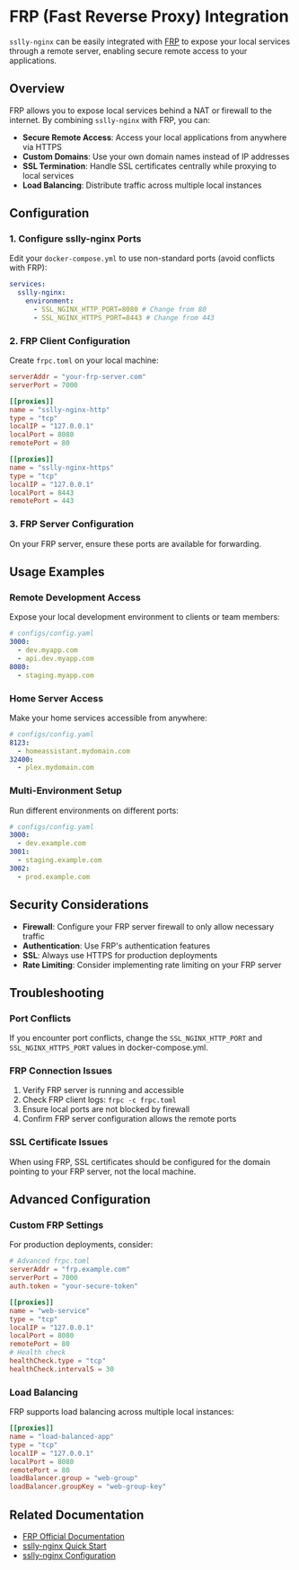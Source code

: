 # FRP (Fast Reverse Proxy) Integration

`sslly-nginx` can be easily integrated with [FRP](https://github.com/fatedier/frp) to expose your local services through a remote server, enabling secure remote access to your applications.

## Overview

FRP allows you to expose local services behind a NAT or firewall to the internet. By combining `sslly-nginx` with FRP, you can:

- **Secure Remote Access**: Access your local applications from anywhere via HTTPS
- **Custom Domains**: Use your own domain names instead of IP addresses
- **SSL Termination**: Handle SSL certificates centrally while proxying to local services
- **Load Balancing**: Distribute traffic across multiple local instances

## Configuration

### 1. Configure sslly-nginx Ports

Edit your `docker-compose.yml` to use non-standard ports (avoid conflicts with FRP):

```yaml
services:
  sslly-nginx:
    environment:
      - SSL_NGINX_HTTP_PORT=8080 # Change from 80
      - SSL_NGINX_HTTPS_PORT=8443 # Change from 443
```

### 2. FRP Client Configuration

Create `frpc.toml` on your local machine:

```toml
serverAddr = "your-frp-server.com"
serverPort = 7000

[[proxies]]
name = "sslly-nginx-http"
type = "tcp"
localIP = "127.0.0.1"
localPort = 8080
remotePort = 80

[[proxies]]
name = "sslly-nginx-https"
type = "tcp"
localIP = "127.0.0.1"
localPort = 8443
remotePort = 443
```

### 3. FRP Server Configuration

On your FRP server, ensure these ports are available for forwarding.

## Usage Examples

### Remote Development Access

Expose your local development environment to clients or team members:

```yaml
# configs/config.yaml
3000:
  - dev.myapp.com
  - api.dev.myapp.com
8080:
  - staging.myapp.com
```

### Home Server Access

Make your home services accessible from anywhere:

```yaml
# configs/config.yaml
8123:
  - homeassistant.mydomain.com
32400:
  - plex.mydomain.com
```

### Multi-Environment Setup

Run different environments on different ports:

```yaml
# configs/config.yaml
3000:
  - dev.example.com
3001:
  - staging.example.com
3002:
  - prod.example.com
```

## Security Considerations

- **Firewall**: Configure your FRP server firewall to only allow necessary traffic
- **Authentication**: Use FRP's authentication features
- **SSL**: Always use HTTPS for production deployments
- **Rate Limiting**: Consider implementing rate limiting on your FRP server

## Troubleshooting

### Port Conflicts

If you encounter port conflicts, change the `SSL_NGINX_HTTP_PORT` and `SSL_NGINX_HTTPS_PORT` values in docker-compose.yml.

### FRP Connection Issues

1. Verify FRP server is running and accessible
2. Check FRP client logs: `frpc -c frpc.toml`
3. Ensure local ports are not blocked by firewall
4. Confirm FRP server configuration allows the remote ports

### SSL Certificate Issues

When using FRP, SSL certificates should be configured for the domain pointing to your FRP server, not the local machine.

## Advanced Configuration

### Custom FRP Settings

For production deployments, consider:

```toml
# Advanced frpc.toml
serverAddr = "frp.example.com"
serverPort = 7000
auth.token = "your-secure-token"

[[proxies]]
name = "web-service"
type = "tcp"
localIP = "127.0.0.1"
localPort = 8080
remotePort = 80
# Health check
healthCheck.type = "tcp"
healthCheck.intervalS = 30
```

### Load Balancing

FRP supports load balancing across multiple local instances:

```toml
[[proxies]]
name = "load-balanced-app"
type = "tcp"
localIP = "127.0.0.1"
localPort = 8080
remotePort = 80
loadBalancer.group = "web-group"
loadBalancer.groupKey = "web-group-key"
```

## Related Documentation

- [FRP Official Documentation](https://github.com/fatedier/frp)
- [sslly-nginx Quick Start](quickstart.md)
- [sslly-nginx Configuration](https://github.com/hnrobert/sslly-nginx#configuration)
